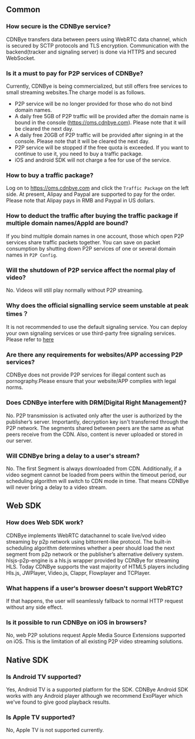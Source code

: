 
## Common
### How secure is the CDNBye service?
CDNBye transfers data between peers using WebRTC data channel, 
which is secured by SCTP protocols and TLS encryption. Communication 
with the backend(tracker and signaling server) is done via HTTPS and 
secured WebSocket.

### Is it a must to pay for P2P services of CDNBye?
Currently, CDNBye is being commercialized, but still offers free services to small streaming websites.The charge model is as follows.
- P2P service will be no longer provided for those who do not bind domain names.
- A daily free 5GB of P2P traffic will be provided after the domain name is bound in the console (https://oms.cdnbye.com). Please note that it will be cleared the next day.
- A daily free 20GB of P2P traffic will be provided after signing in at the console. Please note that it will be cleared the next day.
- P2P service will be stopped if the free quota is exceeded. If you want to continue to use it, you need to buy a traffic package.
- iOS and android SDK will not charge a fee for use of the service.

### How to buy a traffic package?
Log on to https://oms.cdnbye.com and click the `Traffic Package` on the left side. At present, Alipay and Paypal are supported to pay for the order. Please note that Alipay pays in RMB and Paypal in US dollars.

### How to deduct the traffic after buying the traffic package if multiple domain names/AppId are bound?
If you bind multiple domain names in one account, those which open P2P services share traffic packets together. You can save on packet consumption by shutting down P2P services of one or several domain names in `P2P Config`.

### Will the shutdown of P2P service affect the normal play of video?
No. Videos will still play normally without P2P streaming.

### Why does the official signalling service seem unstable at peak times？ 
It is not recommended to use the default signaling service. You can deploy your own signaling services or use third-party free signaling services. Please refer to [here](/en/signaling.md)

### Are there any requirements for websites/APP accessing P2P services? 
CDNBye does not provide P2P services for illegal content such as pornography.Please ensure that your website/APP complies with legal norms.

### Does CDNBye interfere with DRM(Digital Right Management)?
No. P2P transmission is activated only after the user is authorized 
by the publisher’s server. Importantly, decryption key isn't transferred 
through the P2P network. The segments shared between peers are the same as 
what peers receive from the CDN. Also, content is never uploaded or stored 
 in our server.
 
### Will CDNBye bring a delay to a user's stream?
No. The first Segment is always downloaded from CDN. Additionally, 
if a video segment cannot be loaded from peers within the timeout period, 
our scheduling algorithm will switch to CDN mode in time. That means CDNBye
will never bring a delay to a video stream.

## Web SDK
### How does Web SDK work?
CDNBye implements WebRTC datachannel to scale live/vod video streaming 
by p2p network using bittorrent-like protocol. The built-in 
scheduling algorithm determines whether a peer should load the next 
segment from p2p network or the publisher’s alternative delivery system.
hlsjs-p2p-engine is a hls.js wrapper provided by CDNBye for streaming HLS. 
Today CDNBye supports the vast majority of HTML5 players including Hls.js, 
JWPlayer, Video.js, Clappr, Flowplayer and TCPlayer.

### What happens if a user‘s browser doesn't support WebRTC?
If that happens, the user will seamlessly fallback to normal HTTP request 
without any side effect.

### Is it possible to run CDNBye on iOS in browsers?
No, web P2P solutions request Apple Media Source Extensions supported on iOS. This is the limitation of all existing P2P video streaming solutions.

## Native SDK
### Is Android TV supported?
Yes, Android TV is a supported platform for the SDK. CDNBye Android SDK works with any Android player although we recommend ExoPlayer which we've found to give good playback results.

### Is Apple TV supported?
No, Apple TV is not supported currently.